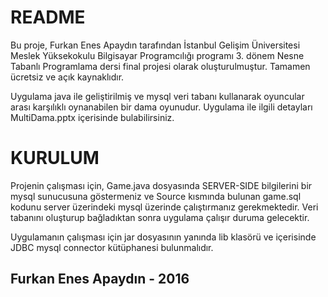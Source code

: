 # README #
Bu proje, Furkan Enes Apaydın tarafından İstanbul Gelişim Üniversitesi Meslek Yüksekokulu Bilgisayar Programcılığı programı 3. dönem Nesne Tabanlı Programlama dersi final projesi olarak oluşturulmuştur. Tamamen ücretsiz ve açık kaynaklıdır.

Uygulama java ile geliştirilmiş ve mysql veri tabanı kullanarak oyuncular arası karşılıklı oynanabilen bir dama oyunudur.
Uygulama ile ilgili detayları MultiDama.pptx içerisinde bulabilirsiniz.

# KURULUM #
Projenin çalışması için, Game.java dosyasında SERVER-SIDE bilgilerini bir mysql sunucusuna göstermeniz ve Source kısmında bulunan game.sql kodunu server üzerindeki mysql üzerinde çalıştırmanız gerekmektedir. Veri tabanını oluşturup bağladıktan sonra uygulama çalışır duruma gelecektir.

Uygulamanın çalışması için jar dosyasının yanında lib klasörü ve içerisinde JDBC mysql connector kütüphanesi bulunmalıdır.

## Furkan Enes Apaydın - 2016
